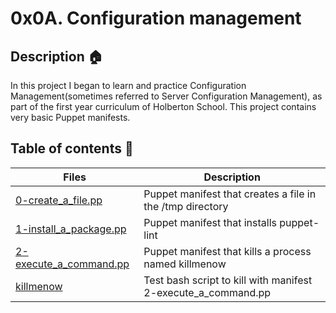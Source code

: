 # 0x0A. Configuration management

## Description :house:
In this project I began to learn and practice Configuration Management(sometimes referred to Server Configuration Management), as part of the first year curriculum of Holberton School.
This project contains very basic Puppet manifests.

## Table of contents :pencil:
Files | Description
----- | -----------
[0-create_a_file.pp](./0-create_a_file.pp) | Puppet manifest that creates a file in the /tmp directory
[1-install_a_package.pp](./1-install_a_package.pp) | Puppet manifest that installs puppet-lint
[2-execute_a_command.pp](./2-execute_a_command.pp) | Puppet manifest that kills a process named killmenow
[killmenow](./killmenow) | Test bash script to kill with manifest 2-execute_a_command.pp
